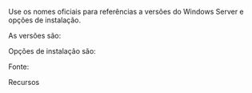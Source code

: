 Use os nomes oficiais para referências a versões do Windows Server e opções de instalação. 

As versões são:

Opções de instalação são:

Fonte: 

Recursos 